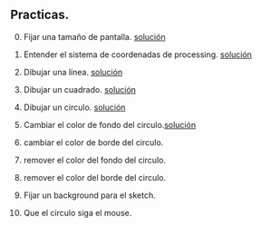 ## Practicas.

0. Fijar una tamaño de pantalla. [solución](solución1.md)

1. Entender el sistema de coordenadas de processing. [solución](solución2.md)

2. Dibujar una línea. [solución](solución3.md)

3. Dibujar un cuadrado. [solución](solución4.md)

4. Dibujar un circulo. [solución](solución5.md)

5. Cambiar el color de fondo del circulo.[solución](solución6.md)

6. cambiar el color de borde del circulo.

7. remover el color del fondo del circulo.

8. remover el color del borde del circulo.

9. Fijar un background para el sketch.

10. Que el circulo siga el mouse.
